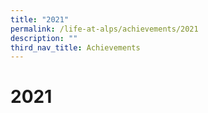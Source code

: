 ```yaml
---
title: "2021"
permalink: /life-at-alps/achievements/2021
description: ""
third_nav_title: Achievements
---
```

# **2021**

